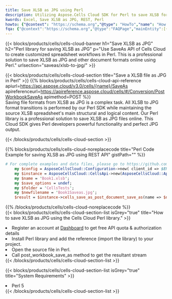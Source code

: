 ```yaml
---
title: Save XLSB as JPG using Perl 
description: Utilizing Aspose.Cells Cloud SDK for Perl to save XLSB format file as JPG format file. 
kwords: Excel, Save XLSB as JPG, REST, Perl
howto: {"@context": "https://schema.org","@type": "HowTo","name": "How to save XLSB as JPG using the Cells Cloud Perl library.","description": "How to save XLSB as JPG using the Cells Cloud Perl library.","image": {"@type": "ImageObject"},"url": "/perl/saveas/xlsb-to-jpg/","step": [{ "@type": "HowToStep","name": "How to save XLSB as JPG using the Cells Cloud Perl library. step 1", "image": {"@type": "ImageObject",},"url": "/perl/saveas/xlsb-to-jpg/","text": "Register an account at <a href='https://dashboard.aspose.cloud/'>Dashboard</a> to get free API quota & authorization details",},{ "@type": "HowToStep","name": "How to save XLSB as JPG using the Cells Cloud Perl library. step 1", "image": {"@type": "ImageObject",},"url": "/perl/saveas/xlsb-to-jpg/","text": "Install Perl library and add the reference (import the library) to your project.",},{ "@type": "HowToStep","name": "How to save XLSB as JPG using the Cells Cloud Perl library. step 1", "image": {"@type": "ImageObject",},"url": "/perl/saveas/xlsb-to-jpg/","text": "Open the source file in Perl.",},{ "@type": "HowToStep","name": "How to save XLSB as JPG using the Cells Cloud Perl library. step 1", "image": {"@type": "ImageObject",},"url": "/perl/saveas/xlsb-to-jpg/","text": "Call post_workbook_save_as method to get the resultant stream",}, ],"supply": {"@type": "HowToSupply","name": "document"},"tool": [{"@type": "HowToTool","name": "VIM, Visual Studio Code, Eclipse"},{"@type": "HowToTool","name": "Aspose Cells"}],"totalTime": "PT6M"}
fqa: {"@context":"https://schema.org","@type":"FAQPage","mainEntity":[{"@type":"Question","name":"Why save file as other formats file in C# using REST API?","acceptedAnswer":{"@type":"Answer","text":"Documents are encoded in many ways, and some files may be incompatible with the software you use. To open and read such files, just save them as appropriate file formats.<br/><ol><li>Install .NET SDK and add the reference (import the library) to your project.</li><li>Open the source file in C# using REST API.</li><li>Call the PostWorkbookSaveAsRequest() method, passing an output filename with required extension.</li><li>Get the result of save as a separate file.</li></ol>"}},{"@type":"Question","name":"What file formats can I save as with your C# library?","acceptedAnswer":{"@type":"Answer","text":"We support a variety of file formats for conversion using .NET library, including XLSX, Excel, xls , PDF, CSV, HTML, Markdown, XML, PNG, JPG, TIFF, Json, TXT and many more."}},{"@type":"Question","name":"What is the maximum allowed file size for conversion using this .NET library?","acceptedAnswer":{"@type":"Answer","text":"There are no file size limits for format conversions using .NET library."}}]}
---
```



{{< blocks/products/cells/cells-cloud-banner h1="Save XLSB as JPG" h2="Perl library for saving XLSB as JPG" p="Use SaveAs API of Cells Cloud to create customized spreadsheet workflows in Perl. This is a professional solution to save XLSB as JPG and other document formats online using Perl." urlsection="saveas/xlsb-to-jpg/" >}}

{{< blocks/products/cells/cells-cloud-section  title="Save a XLSB file as JPG in Perl" >}}
{{% blocks/products/cells/cells-cloud-api-reference  apiurl=https://api.aspose.cloud/v3.0/cells/{name}/SaveAs  apireferenceurl=https://apireference.aspose.cloud/cells/#/Conversion/PostWorkbookSaveAs  apimethod=POST %}}
<br/>
Saving file formats from XLSB as JPG is a complex task. All XLSB to JPG format transitions is performed by our Perl SDK while maintaining the source XLSB spreadsheet's main structural and logical content. Our Perl library is a professional solution to save XLSB as JPG files online. This Cloud SDK gives Perl developers powerful functionality and perfect JPG output.

{{< /blocks/products/cells/cells-cloud-section >}}

{{% blocks/products/cells/cells-cloud-noreplacecode title="Perl Code Example for saving XLSB as JPG using REST API" gistPath="" %}}
  
```perl
# For complete examples and data files, please go to https://github.com/aspose-cells-cloud/aspose-cells-cloud-perl/
    my $config = AsposeCellsCloud::Configuration->new( client_id => $ENV{'ProductClientId'}, client_secret => $ENV{'ProductClientSecret'});
    my $instance = AsposeCellsCloud::CellsApi->new(AsposeCellsCloud::ApiClient->new( $config));
    my $name = 'Book1.xlsb';
    my $save_options = undef;
    my $folder = 'CellsTests';
    my $newfilename = 'Book1Saveas.jpg';
    $result = $instance->cells_save_as_post_document_save_as(name => $name,save_options => $save_options, newfilename => $newfilename, folder => $folder);
```
  
{{% /blocks/products/cells/cells-cloud-noreplacecode  %}}
<br/>
{{< blocks/products/cells/cells-cloud-section-list isGrey="true"  title="How to save XLSB as JPG using the Cells Cloud Perl library." >}}
<li>Register an account at <a href="https://dashboard.aspose.cloud/">Dashboard</a> to get free API quota & authorization details</li>
<li>Install Perl library and add the reference (import the library) to your project.</li>
<li>Open the source file in Perl.</li>
<li>Call post_workbook_save_as method to get the resultant stream</li>
{{< /blocks/products/cells/cells-cloud-section-list >}}

{{< blocks/products/cells/cells-cloud-section-list isGrey="true"  title="System Requirements" >}}
<li>Perl 5</li>
{{< /blocks/products/cells/cells-cloud-section-list >}}
